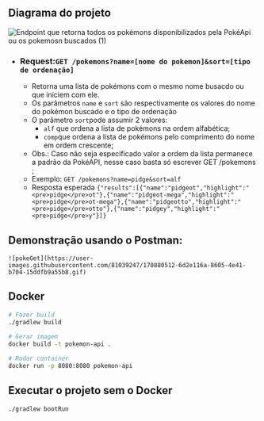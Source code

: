 
## Diagrama do projeto
![Endpoint que retorna todos os pokémons disponibilizados pela PokéApi ou os pokemosn buscados (1)](https://user-images.githubusercontent.com/81039247/170919147-590643a7-bd6d-4809-919d-c99bf7281740.png)
 
  - ### Request:`GET /pokemons?name=[nome do pokemon]&sort=[tipo de ordenação]`
    - Retorna uma lista de pokémons com o mesmo nome busacdo ou que iniciem com ele.
    - Os parâmetros `name` e `sort` são respectivamente os valores do nome do pokémon buscado e o tipo de ordenação
    - O parâmetro `sort`pode assumir 2 valores:
      - `alf` que ordena a lista de pokémons na ordem alfabética;
      - `comp`que ordena a lista de pokémons pelo comprimento do nome em ordem crescente;
    - Obs.: Caso não seja especificado valor a ordem da lista permanece a padrão da PokéAPI, nesse caso basta só escrever GET /pokemons ;
    - Exemplo: `GET /pokemons?name=pidge&sort=alf`
    - Resposta esperada `{"results":[{"name":"pidgeot","highlight":"<pre>pidge</pre>ot"},{"name":"pidgeot-mega","highlight":"         <pre>pidge</pre>ot-mega"},{"name":"pidgeotto","highlight":"<pre>pidge</pre>otto"},{"name":"pidgey","highlight":"                 <pre>pidge</pre>y"}]}`

## Demonstração usando o Postman:
    
    ![pokeGet](https://user-images.githubusercontent.com/81039247/170880512-6d2e116a-8605-4e41-b704-15ddfb9a55b8.gif)
    
## Docker
      
```bash
# Fazer build
./gradlew build
      
# Gerar imagem
docker build -t pokemon-api .

# Rodar container
docker run -p 8080:8080 pokemon-api   
```
## Executar o projeto sem o Docker
```bash 
./gradlew bootRun
```
